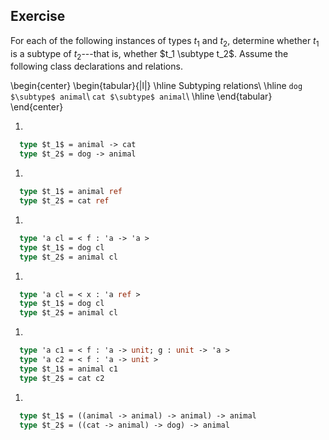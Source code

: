   
## Exercise
  For each of the following instances of types $t_1$ and $t_2$,
  determine whether $t_1$ is a subtype of $t_2$---that is, whether $t_1 \subtype t_2$.
  Assume the following class declarations and relations.
  
  \begin{center}
  \begin{tabular}{|l|}
  \hline
  Subtyping relations\\
  \hline
  `dog $\subtype$ animal`\\
  `cat $\subtype$ animal`\\
  \hline
  \end{tabular}
  \end{center}
  
1.
  
```ocaml
  type $t_1$ = animal -> cat
  type $t_2$ = dog -> animal
```
  
1.
  
```ocaml
  type $t_1$ = animal ref
  type $t_2$ = cat ref
```
  
1.
  
```ocaml
  type 'a cl = < f : 'a -> 'a >
  type $t_1$ = dog cl
  type $t_2$ = animal cl
```
  
1.
  
```ocaml
  type 'a cl = < x : 'a ref >
  type $t_1$ = dog cl
  type $t_2$ = animal cl
```
  
1.
  
```ocaml
  type 'a c1 = < f : 'a -> unit; g : unit -> 'a >
  type 'a c2 = < f : 'a -> unit >
  type $t_1$ = animal c1
  type $t_2$ = cat c2
```
  
1.
  
```ocaml
  type $t_1$ = ((animal -> animal) -> animal) -> animal
  type $t_2$ = ((cat -> animal) -> dog) -> animal
```
  
  
